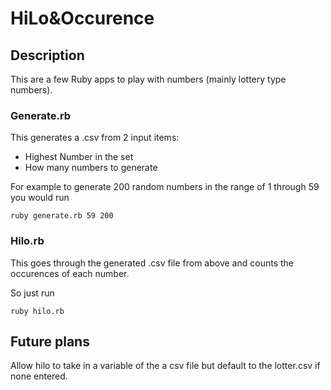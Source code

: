 # HiLo&Occurence

## Description

This are a few Ruby apps to play with numbers (mainly lottery type numbers). 

### Generate.rb

This generates a .csv from 2 input items:

* Highest Number in the set
* How many numbers to generate

For example to generate 200 random numbers in the range of 1 through 59 you would run    

    ruby generate.rb 59 200


### Hilo.rb

This goes through the generated .csv file from above and counts the occurences of each number.

So just run

    ruby hilo.rb


## Future plans

Allow hilo to take in a variable of the a csv file but default to the lotter.csv if none entered.

